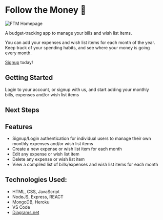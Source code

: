 # Follow the Money :money_with_wings:

![FTM Homepage](public/assets/FTM-hompage.png)

A budget-tracking app to manage your bills and wish list items.

You can add your expenses and wish list items for each month of the year. Keep track of your spending habits, and see where your money is going every month.

[Signup](https://gerimae-oliva-budget-tracking.herokuapp.com/) today!

## Getting Started
Login to your account, or signup with us, and start adding your monthly bills, expenses and/or wish list items

## Next Steps


## Features
* Signup/Login authentication for individual users to manage their own monthly expenses and/or wish list items
* Create a new expense or wish list item for each month
* Edit any expense or wish list item
* Delete any expense or wish list item
* View a compiled list of bills/expenses and wish list items for each month

## Technologies Used:
* HTML, CSS, JavaScript
* NodeJS, Express, REACT
* MongoDB, Heroku
* VS Code
* [Diagrams.net](diagrams.net)